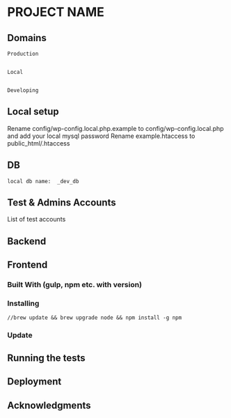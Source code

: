 # PROJECT NAME

## Domains

	Production


	Local


	Developing

## Local setup

 Rename config/wp-config.local.php.example to config/wp-config.local.php and add your local mysql password
 Rename example.htaccess to public_html/.htaccess


## DB

	local db name:  _dev_db


## Test & Admins Accounts
 List of test accounts


## Backend

## Frontend

### Built With (gulp, npm etc. with version)

### Installing
	//brew update && brew upgrade node && npm install -g npm

### Update


## Running the tests


## Deployment


## Acknowledgments
